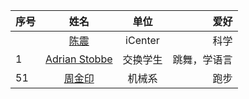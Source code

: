 | 序号  | 姓名                                                                             | 单位      | 爱好     |
|:--- |:------------------------------------------------------------------------------:|:-------:| ------:|
|     | [陈震](About_Us/陈震-个人简介.md) | iCenter | 科学     |
| 1   | [Adrian Stobbe](About_Us/adrian-2019400783.md)                                 | 交换学生    | 跳舞，学语言 |
| 51 | [周金印](About_Us/51.md)                                 | 机械系   | 跑步 |
